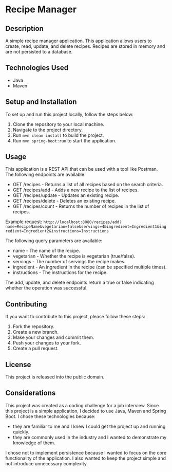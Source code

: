 # Recipe Manager

## Description

A simple recipe manager application.
This application allows users to create, read, update, and delete recipes.
Recipes are stored in memory and are not persisted to a database.

## Technologies Used

- Java
- Maven

## Setup and Installation

To set up and run this project locally, follow the steps below:

1. Clone the repository to your local machine.
2. Navigate to the project directory.
3. Run `mvn clean install` to build the project.
4. Run `mvn spring-boot:run` to start the application.

## Usage

This application is a REST API that can be used with a tool like Postman.
The following endpoints are available:

- GET /recipes - Returns a list of all recipes based on the search criteria.
- GET /recipes/add - Adds a new recipe to the list of recipes.
- GET /recipes/update - Updates an existing recipe.
- GET /recipes/delete - Deletes an existing recipe.
- GET /recipes/count - Returns the number of recipes in the list of recipes.

Example request:
```http://localhost:8080/recipes/add?name=RecipeName&vegetarian=false&servings=4&ingredient=Ingredient1&ingredient=Ingredient2&instructions=Instructions```

The following query parameters are available:

- name - The name of the recipe.
- vegetarian - Whether the recipe is vegetarian (true/false).
- servings - The number of servings the recipe makes.
- ingredient - An ingredient in the recipe (can be specified multiple times).
- instructions - The instructions for the recipe.

The add, update, and delete endpoints return a true or false indicating whether the operation was successful.

## Contributing

If you want to contribute to this project, please follow these steps:

1. Fork the repository.
2. Create a new branch.
3. Make your changes and commit them.
4. Push your changes to your fork.
5. Create a pull request.

## License

This project is released into the public domain.

## Considerations

This project was created as a coding challenge for a job interview.
Since this project is a simple application, I decided to use Java, Maven and Spring Boot.
I chose these technologies because:

- they are familiar to me and I knew I could get the project up and running quickly.
- they are commonly used in the industry and I wanted to demonstrate my knowledge of them.

I chose not to implement persistence because I wanted to focus on the core functionality of the application.
I also wanted to keep the project simple and not introduce unnecessary complexity.


